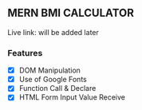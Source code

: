 ## MERN BMI CALCULATOR

Live link: will be added later

### Features

- [x] DOM Manipulation
- [x] Use of Google Fonts
- [x] Function Call & Declare
- [x] HTML Form Input Value Receive
